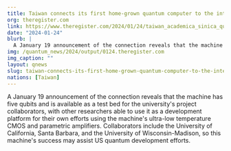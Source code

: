 ```yaml
---
title: Taiwan connects its first home-grown quantum computer to the internet
org: theregister.com
link: https://www.theregister.com/2024/01/24/taiwan_academica_sinica_quantum_computer/
date: "2024-01-24"
blurb: |
  A January 19 announcement of the connection reveals that the machine has five qubits and is available as a test bed for the university's project collaborators, with other researchers able to use it as a development platform for their own efforts using the machine's ultra-low temperature CMOS and parametric amplifiers. Collaborators include the University of California, Santa Barbara, and the University of Wisconsin-Madison, so this machine's success may assist US quantum development efforts.
img: /quantum_news/2024/output/0124.theregister.com
img_caption: ""
layout: qnews
slug: taiwan-connects-its-first-home-grown-quantum-computer-to-the-internet
nations: [Taiwan]
---
```


A January 19 announcement of the connection reveals that the machine has five qubits and is available as a test bed for the university's project collaborators, with other researchers able to use it as a development platform for their own efforts using the machine's ultra-low temperature CMOS and parametric amplifiers. Collaborators include the University of California, Santa Barbara, and the University of Wisconsin-Madison, so this machine's success may assist US quantum development efforts.
